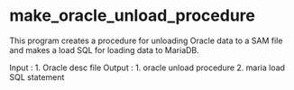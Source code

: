 # make_oracle_unload_procedure

This program creates a procedure for unloading Oracle data  to a SAM file 
and makes a load SQL for loading data to MariaDB.

Input  : 1. Oracle desc file
Output : 1. oracle unload procedure
         2. maria load SQL statement



